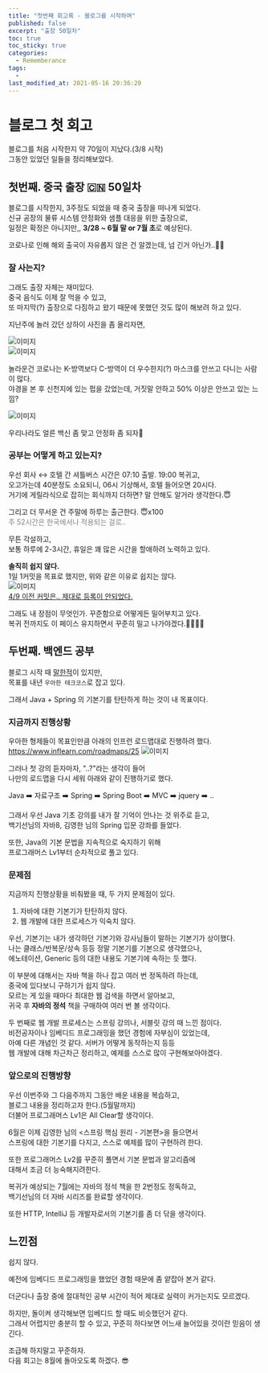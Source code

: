 ```yaml
---
title: "첫번째 회고록 - 블로그를 시작하며"
published: false
excerpt: "출장 50일차"
toc: true
toc_sticky: true
categories:
  - Rememberance
tags:
  - 
last_modified_at: 2021-05-16 20:36:20
---
```

   
# 블로그 첫 회고
  
블로그를 처음 시작한지 약 70일이 지났다.(3/8 시작)  
그동안 있었던 일들을 정리해보았다.  
  
## 첫번째. 중국 출장 🇨🇳 50일차
  
블로그를 시작한지, 3주정도 되었을 때 중국 출장을 떠나게 되었다.  
신규 공장의 물류 시스템 안정화와 샘플 대응을 위한 출장으로,  
일정은 확정은 아니지만,, **3/28 ~ 6월 말 or 7월 초**로 예상된다.  
  
코로나로 인해 해외 출국이 자유롭지 않은 건 알겠는데, 넘 긴거 아닌가..🤦‍♂‍
  
### 잘 사는지?
  
그래도 출장 자체는 재미있다.  
중국 음식도 이제 잘 먹을 수 있고,  
또 마지막(?) 출장으로 다짐하고 왔기 때문에 못했던 것도 많이 해보려 하고 있다.  
  
지난주에 놀러 갔던 상하이 사진을 좀 올리자면,  

![이미지](/assets/images/Talk/Talk3/2.jpeg)  
![이미지](/assets/images/Talk/Talk3/3.jpeg)  

놀라운건 코로나는 K-방역보다 C-방역이 더 우수한지(?) 마스크를 안쓰고 다니는 사람이 많다.  
야경을 본 후 신천지에 있는 펍을 갔었는데, 거짓말 안하고 50% 이상은 안쓰고 있는 느낌?  

![이미지](/assets/images/Talk/Talk3/4.jpeg)  

우리나라도 얼른 백신 좀 맞고 안정화 좀 되자🤬  
  
### 공부는 어떻게 하고 있는지?
우선 회사 ↔️ 호텔 간 셔틀버스 시간은 07:10 출발. 19:00 복귀고,  
오고가는데 40분정도 소요되니, 06시 기상해서, 호텔 들어오면 20시다.  
거기에 게릴라식으로 잡히는 회식까지 더하면? 말 안해도 알거라 생각한다.😇  
  
그리고 더 무서운 건 주말에 하루는 출근한다. 😇x100  
<span style="color:grey">주 52시간은 한국에서나 적용되는 걸로..</span>  
  
무튼 각설하고,  
보통 하루에 2-3시간, 휴일은 꽤 많은 시간을 할애하려 노력하고 있다.  
  
**솔직히 쉽지 않다.**  
1일 1커밋을 목표로 했지만, 위와 같은 이유로 쉽지는 않다.  
![이미지](/assets/images/Talk/Talk3/1.png)  
<span style="color:grey">[4/9 이전 커밋은.. 제대로 등록이 안되었다.](https://jaewanglee.github.io/talk/commit/)</span>  
  
그래도 내 장점이 무엇인가. 꾸준함으로 어떻게든 밀어부치고 있다.  
복귀 전까지도 이 페이스 유지하면서 꾸준히 밀고 나가야겠다.👊🏻👊🏻
  
## 두번째. 백엔드 공부
  
블로그 시작 때 [말한적](https://jaewanglee.github.io/talk/first/)이 있지만,  
목표를 내년 `우아한 테크코스`로 잡고 있다.  
  
그래서 Java + Spring 의 기본기를 탄탄하게 하는 것이 내 목표이다.  
  
### 지금까지 진행상황
  
우아한 형제들이 목표인만큼 아래의 인프런 로드맵대로 진행하려 했다.  
<https://www.inflearn.com/roadmaps/25>
![이미지](/assets/images/Talk/Talk3/5.png)
  
그러나 첫 강의 듣자마자, "..?"라는 생각이 들어  
나만의 로드맵을 다시 세워 아래와 같이 진행하기로 했다.  
  
Java ➡️ 자료구조 ➡️ Spring ➡️ Spring Boot ➡️ MVC ➡️ jquery ➡️ ..  
  
그래서 우선 Java 기초 강의를 내가 잘 기억이 안나는 것 위주로 듣고,  
백기선님의 자바8, 김영한 님의 Spring 입문 강좌를 들었다.  

또한, Java의 기본 문법을 지속적으로 숙지하기 위해  
프로그래머스 Lv1부터 순차적으로 풀고 있다.  
  
### 문제점
  
지금까지 진행상황을 비춰봤을 때, 두 가지 문제점이 있다.  
  
1. 자바에 대한 기본기가 탄탄하지 않다.  
2. 웹 개발에 대한 프로세스가 익숙치 않다.  
  
우선, 기본기는 내가 생각하던 기본기와 강사님들이 말하는 기본기가 상이했다.  
나는 클래스/반복문/상속 등등 정말 기본기를 기본으로 생각했으나,  
에노테이션, Generic 등의 대한 내용도 기본기에 속하는 듯 했다.  
  
이 부분에 대해서는 자바 책을 하나 잡고 여러 번 정독하려 하는데,  
중국에 있다보니 구하기가 쉽지 않다.  
모르는 게 있을 때마다 최대한 웹 검색을 하면서 알아보고,  
귀국 후 **자바의 정석** 책을 구매하여 여러 번 볼 생각이다.  

두 번째로 웹 개발 프로세스는 스프링 강의나, 서블릿 강의 때 느낀 점이다.  
비전공자이나 임베디드 프로그래밍을 했던 경험에 자부심이 있었는데,  
아예 다른 개념인 것 같다. 서버가 어떻게 동작하는지 등등  
웹 개발에 대해 차근차근 정리하고, 예제를 스스로 많이 구현해보아야겠다.  

### 앞으로의 진행방향
  
우선 이번주와 그 다음주까지 그동안 배운 내용을 복습하고,  
블로그 내용을 정리하고자 한다.(5월말까지)  
더불어 프로그래머스 Lv1은 All Clear할 생각이다.  
  
6월은 이제 김영한 님의 <스프링 핵심 원리 - 기본편>을 들으면서  
스프링에 대한 기본기를 다지고, 스스로 예제를 많이 구현하려 한다.  
  
또한 프로그래머스 Lv2를 꾸준히 풀면서 기본 문법과 알고리즘에  
대해서 조금 더 능숙해지려한다.  
  
복귀가 예상되는 7월에는 자바의 정석 책을 한 2번정도 정독하고,  
백기선님의 더 자바 시리즈를 완료할 생각이다.  
  
또한 HTTP, IntelliJ 등 개발자로서의 기본기를 좀 더 닦을 생각이다.  
  
## 느낀점
  
쉽지 않다.  
  
예전에 임베디드 프로그래밍을 했었던 경험 때문에 좀 얕잡아 본거 같다.  
  
더군다나 출장 중에 절대적인 공부 시간이 적어 제대로 실력이 커가는지도 모르겠다.  
  
하지만, 돌이켜 생각해보면 임베디드 할 때도 비슷했던거 같다.  
그래서 어렵지만 충분히 할 수 있고, 꾸준히 하다보면 어느새 늘어있을 것이란 믿음이 생긴다.  
  
조급해 하지말고 꾸준하자.  
다음 회고는 8월에 돌아오도록 하겠다. 😎  
